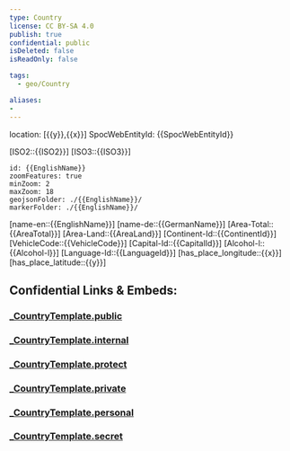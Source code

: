 ```yaml
---
type: Country
license: CC BY-SA 4.0
publish: true
confidential: public
isDeleted: false
isReadOnly: false

tags:
  - geo/Country

aliases:
- 
---
```

location: [{{y}},{{x}}]
SpocWebEntityId: {{SpocWebEntityId}}

[ISO2::{{ISO2}}]
[ISO3::{{ISO3}}]
```leaflet
id: {{EnglishName}}
zoomFeatures: true 
minZoom: 2 
maxZoom: 18
geojsonFolder: ./{{EnglishName}}/
markerFolder: ./{{EnglishName}}/
```

[name-en::{{EnglishName}}]
[name-de::{{GermanName}}]
[Area-Total::{{AreaTotal}}]
[Area-Land::{{AreaLand}}]
[Continent-Id::{{ContinentId}}]
[VehicleCode::{{VehicleCode}}]
[Capital-Id::{{CapitalId}}]
[Alcohol-l::{{Alcohol-l}}]
[Language-Id::{{LanguageId}}]
[has_place_longitude::{{x}}]
[has_place_latitude::{{y}}]


## Confidential Links & Embeds: 

### [_CountryTemplate.public](/_public\Earth\Continent/_CountryTemplate.public.md) 

### [_CountryTemplate.internal](/_internal\Earth\Continent/_CountryTemplate.internal.md) 

### [_CountryTemplate.protect](/_protect\Earth\Continent/_CountryTemplate.protect.md) 

### [_CountryTemplate.private](/_private\Earth\Continent/_CountryTemplate.private.md) 

### [_CountryTemplate.personal](/_personal\Earth\Continent/_CountryTemplate.personal.md) 

### [_CountryTemplate.secret](/_secret\Earth\Continent/_CountryTemplate.secret.md)


